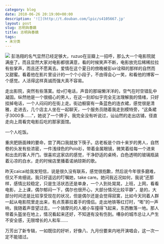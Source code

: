 ```yaml
---
category: blog
date: 2010-06-26 20:19:00+00:00
description: '![](http://t.douban.com/lpic/s4105667.jp'
layout: post
slug: 志明與春嬌
title: 志明與春嬌
tags:
- 未分类
---
```


![](http://t.douban.com/lpic/s4105667.jpg) 彭浩翔的名气显然已经足够大，ruzuo在豆瓣上一招呼，那么大一个电影院就满座了。而且显然大家对电影都很满意，看的时候笑声不断，电影放完后稀稀拉拉有些掌声，而且还不愿离去。爱情在这个夏日的傍晚被彭sir诠释的那样的自然而又甜蜜。看着他在影片里设计的一个个小段子，不由得会心一笑，和看他的博客一个感觉。人活得这样真诚而强大真不容易。  
  
走出影院，突然有些落寞。给v打电话，声音的那端懒洋洋的，空气在时空错乱中凝固。纵然他是一个很细心的男人，在这一刻却似乎完全无法理解我的情绪，只好挂掉电话，一个人闷闷的在街上走。街边橱窗有一条蓝色的连衣裙，感觉很是清雅，走进去，几个店主人坐在一起聊天，一个服务员随着我走到模特旁，“这条裙子3000多……”，她说了一个牌子，我完全没有听说过，讪讪然的走出店铺，径直走向上周看完电影后吃的那家面馆。  
  
一个人吃饭。  
  
重庆肥肠面辣的要命，尝了两口我就放下筷子。店老板是个四十来岁的男人，自然卷的头发有些浓密，一件浅绿色的Polo衫，带着金属眼镜，微笑着给每一个进来和出去的客人开门。很喜欢这家店的感觉，干净舒适的桌椅，白色透明的玻璃瓶装着沁凉的白水，走的时候店里播着诺纳琼斯的歌。  
  
昨天caicai给我发短信，说是很久没有联系，感觉很抱歉，然后说今年很多磨难，但又不肯细说。我只好遥远的叮嘱她，take care。她问我近况如何，我说“还那样，感情比较稳定，只是生活状态还是单身，一个人到处晃晃，上班，上网，看看电影，上上课，偶尔郁闷一下，偶尔也很开心，大部分情况比较平静”，是的，大部分时间还是比较享受现在的状况，但是偶尔还是会觉得寂寞，比如今天同着人群一起从电影院里走出来，有点羡慕拉着手的情侣。走出地铁等红灯时，“嘭”的一声响，我随着声音望过去，一个骑摩托的人被小车撞得飞起来，东西散落一地。那人带着头盔坐在地上，情况看起来还好，不知道有没有伤到。嘈杂的城市总让人产生不安全感，无限增长的人和车……  
  
万芳出了新专辑，一如既往的好听，好像八、九月份要来内地开演唱会，这一次一定不能错过。
